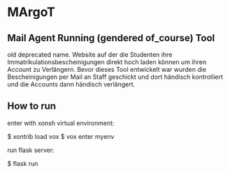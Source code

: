 # MArgoT
## Mail Agent Running (gendered of_course) Tool

old deprecated name.
Website auf der die Studenten ihre Immatrikulationsbescheinigungen direkt hoch laden können um ihren Account zu Verlängern.
Bevor dieses Tool entwickelt war wurden die Bescheinigungen per Mail an Staff geschickt und dort händisch kontrolliert und die Accounts dann händisch verlängert.

## How to run

enter with xonsh virtual environment:

$ xontrib load vox
$ vox enter myenv

run flask server:

$ flask run
